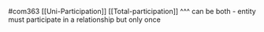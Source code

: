 #com363 
[[Uni-Participation]] 
[[Total-participation]]
^^^ can be both
	- entity must participate in a relationship but only once
